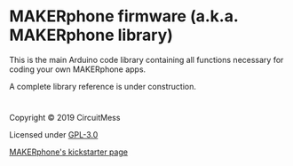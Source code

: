 

# MAKERphone firmware (a.k.a. MAKERphone library)

This is the main Arduino code library containing all functions necessary for coding your own MAKERphone apps.

A complete library reference is under construction.

#

Copyright © 2019 CircuitMess

Licensed under [GPL-3.0](https://www.gnu.org/licenses/gpl-3.0.html)

[MAKERphone's kickstarter page](https://www.kickstarter.com/projects/albertgajsak/makerphone-an-educational-diy-mobile-phone/updates)
